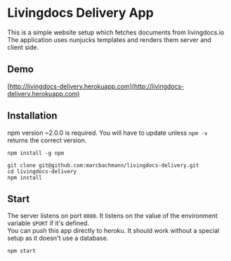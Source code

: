 # Livingdocs Delivery App

This is a simple website setup which fetches documents from livingdocs.io
The application uses nunjucks templates and renders them server and client side.

## Demo
[http://livingdocs-delivery.herokuapp.com](http://livingdocs-delivery.herokuapp.com)

## Installation
npm version ~2.0.0 is required. You will have to update unless `npm -v` returns the correct version.
```
npm install -g npm
```

```
git clone git@github.com:marcbachmann/livingdocs-delivery.git
cd livingdocs-delivery
npm install
```

## Start
The server listens on port `8080`.
It listens on the value of the environment variable `$PORT` if it's defined.  
You can push this app directly to heroku. It should work without a special setup as it doesn't use a database.
```
npm start
```
